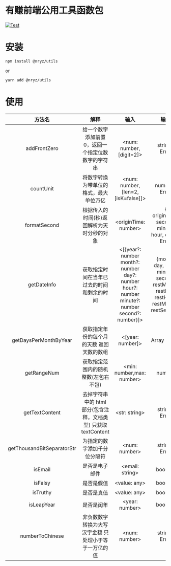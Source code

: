 # 有赚前端公用工具函数包

[![Test](https://github.com/nryz-fe/yz-utils/actions/workflows/test.yml/badge.svg)](https://github.com/nryz-fe/yz-utils/actions/workflows/test.yml)

# 安装

```
npm install @nryz/utils
```

or

```
yarn add @nryz/utils
```

# 使用

|           方法名           |                              解释                               |                                             输入                                              |                                           输出                                           |
| :------------------------: | :-------------------------------------------------------------: | :-------------------------------------------------------------------------------------------: | :--------------------------------------------------------------------------------------: |
|        addFrontZero        |       给一个数字添加前置 0，返回一个指定位数数字的字符串        |                                    <num: number,[digit=2]>                                    |                                     string \| Error                                      |
|         countUnit          |             将数字转换为带单位的格式，最大单位万亿              |                               <num: number,[len=2,[isK=false]]>                               |                                     number \| Error                                      |
|        formatSecond        |           根据传入的时间(秒)返回解析为天时分秒的对象            |                                     \<originTime: number>                                     |                    { originTime, second, minute, hour, day } \| Error                    |
|        getDateInfo         |           获取指定时间在当年已过去的时间和剩余的时间            | <[{year?: number month?: number day?: number hour?: number minute?: number second?: number}]> | {month, day, hour, minute, second, restMonth, restDay, restHour, restMinute, restSecond} |
|   getDaysPerMonthByYear    |            获取指定年份的每个月的天数 返回天数的数组            |                                       <[year: number]>                                        |                                      Array \| Error                                      |
|        getRangeNum         |              获取指定范围内的随机整数(左包右不包)               |                                   <min: number,max: number>                                   |                                          number                                          |
|       getTextContent       | 去掉字符串中的 html 部分(包含注释，文档类型) 只获取 textContent |                                        \<str: string>                                         |                                     string \| Error                                      |
| getThousandBitSeparatorStr |                  为指定的数字添加千分位分隔符                   |                                         <num: number>                                         |                                     string \| Error                                      |
|          isEmail           |                         是否是电子邮件                          |                                        <email: string>                                        |                                         boolean                                          |
|          isFalsy           |                           是否是假值                            |                                         <value: any>                                          |                                         boolean                                          |
|          isTruthy          |                           是否是真值                            |                                         \<value: any>                                         |                                         boolean                                          |
|         isLeapYear         |                           是否是闰年                            |                                        <year: number>                                         |                                         boolean                                          |
|      numberToChinese       |      非负数数字转换为大写汉字金额 只处理小于等于一万亿的值      |                                         <num: number>                                         |                                     string \| Error                                      |
